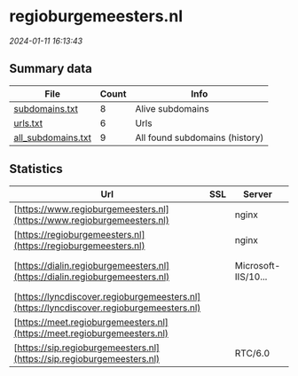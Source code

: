 # regioburgemeesters.nl
*2024-01-11 16:13:43*
## Summary data
| File       | Count | Info |
|------------|-------|------|
|[subdomains.txt](/data/regioburgemeesters.nl/subdomains.txt)|8|Alive subdomains|
|[urls.txt](/data/regioburgemeesters.nl/urls.txt)|6|Urls|
|[all_subdomains.txt](/data/regioburgemeesters.nl/all_subdomains.txt)|9|All found subdomains (history)|
## Statistics
| Url | SSL | Server | Cookie | HSTS | CSP | XFO | XXP | RP | Tech |Title |
|------------|-------|------|------|------|------|------|------|------|------|------|
|[https://www.regioburgemeesters.nl](https://www.regioburgemeesters.nl)| |nginx|:warning: |:white_check_mark: | | | |:white_check_mark: |Bootstrap HSTS N...|Home - Regioburg...|
|[https://regioburgemeesters.nl](https://regioburgemeesters.nl)| |nginx|:warning: |:white_check_mark: | | | |:white_check_mark: |Bootstrap HSTS N...|Home - Regioburg...|
|[https://dialin.regioburgemeesters.nl](https://dialin.regioburgemeesters.nl)| |Microsoft-IIS/10...| | | | | |:white_check_mark: |HSTS IIS:10.0 Wi...|Conferencing Dia...|
|[https://lyncdiscover.regioburgemeesters.nl](https://lyncdiscover.regioburgemeesters.nl)| || | | | | |:white_check_mark: |||
|[https://meet.regioburgemeesters.nl](https://meet.regioburgemeesters.nl)| || | | | | |:white_check_mark: |HSTS|Skype for Busine...|
|[https://sip.regioburgemeesters.nl](https://sip.regioburgemeesters.nl)| |RTC/6.0| |:white_check_mark: | | | |:white_check_mark: |HSTS||